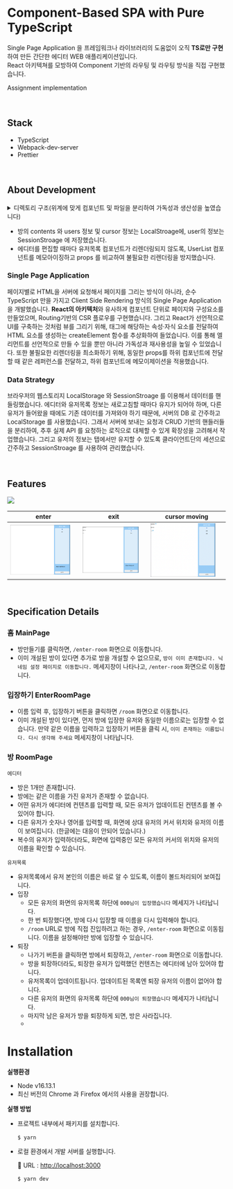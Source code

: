 # Component-Based SPA with Pure TypeScript
Single Page Application 을 프레임워크나 라이브러리의 도움없이 오직 **TS로만 구현**하여 만든 간단한 에디터 WEB 애플리케이션입니다.<br />
React 아키텍쳐를 모방하여 Component 기반의 라우팅 및 라우팅 방식을 직접 구현했습니다.

Assignment implementation

<br />

## Stack
- TypeScript
- Webpack-dev-server
- Prettier

<br />

## **About Development**
  <details>
    <summary>디렉토리 구조(위계에 맞게 컴포넌트 및 파일을 분리하여 가독성과 생산성을 높였습니다)</summary>
      
        src
         ┣ **api**
         ┃ ┣ handlers
         ┃ ┃ ┣ editor.ts
         ┃ ┃ ┣ room.ts
         ┃ ┃ ┗ user.ts
         ┃ ┗ storages
         ┃ ┃ ┣ client.ts
         ┃ ┃ ┣ server.ts
         ┃ ┃ ┗ stroageKey.ts
         ┃ **components**
         ┃ ┗ Room
         ┃ ┃ ┣ Editor.ts
         ┃ ┃ ┗ UserList.ts
         ┣ **pages**
         ┃ ┣ EnterRoom.ts
         ┃ ┣ Main.ts
         ┃ ┣ NotFound.ts
         ┃ ┗ Room.ts
         ┣ **types**
         ┃ ┗ index.ts
         ┣ **utils**
         ┃ ┣ createElement.ts
         ┃ ┣ createRoot.ts
         ┃ ┣ isPropsEqual.ts
         ┃ ┣ navigate.ts
         ┃ ┗ parse.ts
         ┣ **app.ts**
         ┣ **index.ts**
         ┗ **style.css**
 
  </details>
  
- 방의 contents 와 users 정보 및 cursor 정보는 LocalStroage에, user의 정보는 SessionStroage 에 저장했습니다.
- 에디터를 편집할 때마다 유저목록  컴포넌트가 리렌더링되지 않도록, UserList 컴포넌트를 메모아이징하고 props 를 비교하여 불필요한 리렌더링을 방지했습니다.

### **Single Page Application**
페이지별로 HTML을 서버에 요청해서 페이지를 그리는 방식이 아니라, 순수 TypeScript 만을 가지고 Client Side Rendering 방식의 Single Page Application을 개발했습니다. **React의 아키텍처**와 유사하게 컴포넌트 단위로 페이지와 구성요소를 만들었으며, Routing기반의 CSR 플로우를 구현했습니다. 그리고 React가 선언적으로 UI를 구축하는 것처럼 뷰를 그리기 위해, 태그에 해당하는 속성·자식 요소를 전달하여 HTML 요소를 생성하는 createElement 함수를 추상화하여 들었습니다. 이를 통해 엘리먼트를 선언적으로 만들 수 있을 뿐만 아니라 가독성과 재사용성을 높일 수 있었습니다. 또한 불필요한 리렌더링을 최소화하기 위해, 동일한 props를 하위 컴포넌트에 전달할 때 같은 레퍼런스를 전달하고, 하위 컴포넌트에 메모이제이션을 적용했습니다.

### **Data Strategy**
브라우저의 웹스토리지 LocalStorage 와 SessionStroage 를 이용해서 데이터를 핸들링했습니다. 
에디터와 유저목록 정보는 새로고침할 때마다 유지가 되어야 하며, 다른 유저가 들어왔을 때에도 기존 데이터를 가져와야 하기 때문에, 서버의 DB 로 간주하고 LocalStorage 를 사용했습니다. 그래서 서버에 보내는 요청과 CRUD 기반의 핸들러들을 분리하여, 추후 실제 API 를 요청하는 로직으로 대체할 수 있게 확장성을 고려해서 작업했습니다. 그리고 유저의 정보는 탭에서만 유지할 수 있도록 클라이언트단의 세션으로 간주하고 SessionStroage 를 사용하여 관리했습니다. 

<br />

## Features
<img width="800" src="asset/mov.gif" />

|enter|exit|cursor moving|
|---|---|---|
|<div><img src="asset/in.png" width="90%" /></div>|<div><img src="asset/out.png" width="90%" /></div>|<div><img src="asset/edit.png" width="90%" /></div>|


<br />

## Specification Details

### 홈 MainPage
- 방만들기를 클릭하면, `/enter-room` 화면으로 이동합니다.
- 이미 개설된 방이 있다면 추가로 방을 개설할 수 없으므로, `방이 이미 존재합니다. 닉네임 설정 페이지로 이동합니다.` 메세지창이 나타나고, `/enter-room` 화면으로 이동합니다.

### 입장하기 EnterRoomPage
- 이름 입력 후, 입장하기 버튼을 클릭하면 `/room` 화면으로 이동합니다.
- 이미 개설된 방이 있다면, 먼저 방에 입장한 유저와 동일한 이름으로는 입장할 수 없습니다. 만약 같은 이름을 입력하고 입장하기 버튼을 클릭 시, `이미 존재하는 이름입니다. 다시 생각해 주세요` 메세지창이 나타납니다.

### 방 RoomPage
`에디터`

- 방은 1개만 존재합니다.
- 방에는 같은 이름을 가진 유저가 존재할 수 없습니다.
- 어떤 유저가 에디터에 컨텐츠를 입력할 때, 모든 유저가 업데이트된 컨텐츠를 볼 수 있어야 합니다.
- 다른 유저가 숫자나 영어를 입력할 때, 화면에 상대 유저의 커서 위치와 유저의 이름이 보여집니다. 
(한글에는 대응이 안되어 있습니다.)
- 복수의 유저가 입력하더라도, 화면에 입력중인 모든 유저의 커서의 위치와 유저의 이름을 확인할 수 있습니다.

`유저목록`

- 유저목록에서 유저 본인의 이름은 바로 알 수 있도록, 이름이 볼드처리되어 보여집니다.
- 입장
    - 모든 유저의 화면의 유저목록 하단에 `000님이 입장했습니다` 메세지가 나타납니다.
    - 한 번 퇴장했다면, 방에 다시 입장할 때 이름을 다시 입력해야 합니다.
    - `/room` URL로 방에 직접 진입하려고 하는 경우, `/enter-room` 화면으로 이동됩니다. 
    이름을 설정해야만 방에 입장할 수 있습니다.
- 퇴장
    - 나가기 버튼을 클릭하면 방에서 퇴장하고, `/enter-room` 화면으로 이동합니다.
    - 방을 퇴장하더라도, 퇴장한 유저가 입력했던 컨텐츠는 에디터에 남아 있어야 합니다.
    - 유저목록이 업데이트됩니다. 업데이트된 목록엔 퇴장 유저의 이름이 없어야 합니다.
    - 다른 유저의 화면의 유저목록 하단에 `000님이 퇴장했습니다` 메세지가 나타납니다.
    - 마지막 남은 유저가 방을 퇴장하게 되면, 방은 사라집니다.
    - 
    </detail>




# Installation


**실행환경**

- Node v16.13.1
- 최신 버전의 Chrome 과 Firefox 에서의 사용을 권장합니다.

**실행 방법**

- 프로젝트 내부에서 패키지를 설치합니다.
    
    ```
    $ yarn
    ```
    
- 로컬 환경에서 개발 서버를 실행합니다.
    
    🔗 URL : [http://localhost:3000](http://localhost:3000/)
    
    ```
    $ yarn dev
    ```
    
<br />
 


